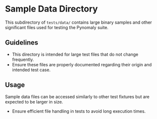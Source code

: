 # Sample Data Directory

This subdirectory of `tests/data/` contains large binary samples and other significant files used for testing the Pynomaly suite.

## Guidelines

- This directory is intended for large test files that do not change frequently.
- Ensure these files are properly documented regarding their origin and intended test case.

## Usage

Sample data files can be accessed similarly to other test fixtures but are expected to be larger in size.
- Ensure efficient file handling in tests to avoid long execution times.

